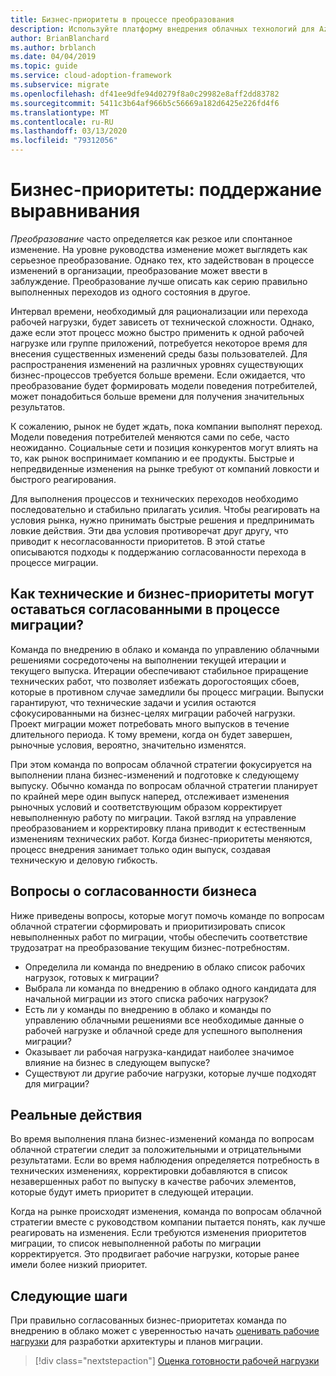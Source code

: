 ```yaml
---
title: Бизнес-приоритеты в процессе преобразования
description: Используйте платформу внедрения облачных технологий для Azure, чтобы научиться обеспечивать согласованность в бизнесе во время долгосрочного преобразования.
author: BrianBlanchard
ms.author: brblanch
ms.date: 04/04/2019
ms.topic: guide
ms.service: cloud-adoption-framework
ms.subservice: migrate
ms.openlocfilehash: df41ee9dfe94d0279f8a0c29982e8aff2dd83782
ms.sourcegitcommit: 5411c3b64af966b5c56669a182d6425e226fd4f6
ms.translationtype: MT
ms.contentlocale: ru-RU
ms.lasthandoff: 03/13/2020
ms.locfileid: "79312056"
---
```

# <a name="business-priorities-maintaining-alignment"></a>Бизнес-приоритеты: поддержание выравнивания

*Преобразование* часто определяется как резкое или спонтанное изменение. На уровне руководства изменение может выглядеть как серьезное преобразование. Однако тех, кто задействован в процессе изменений в организации, преобразование может ввести в заблуждение. Преобразование лучше описать как серию правильно выполненных переходов из одного состояния в другое.

Интервал времени, необходимый для рационализации или перехода рабочей нагрузки, будет зависеть от технической сложности. Однако, даже если этот процесс можно быстро применить к одной рабочей нагрузке или группе приложений, потребуется некоторое время для внесения существенных изменений среды базы пользователей. Для распространения изменений на различных уровнях существующих бизнес-процессов требуется больше времени. Если ожидается, что преобразование будет формировать модели поведения потребителей, может понадобиться больше времени для получения значительных результатов.

К сожалению, рынок не будет ждать, пока компании выполнят переход. Модели поведения потребителей меняются сами по себе, часто неожиданно. Социальные сети и позиция конкурентов могут влиять на то, как рынок воспринимает компанию и ее продукты. Быстрые и непредвиденные изменения на рынке требуют от компаний ловкости и быстрого реагирования.

Для выполнения процессов и технических переходов необходимо последовательно и стабильно прилагать усилия. Чтобы реагировать на условия рынка, нужно принимать быстрые решения и предпринимать ловкие действия. Эти два условия противоречат друг другу, что приводит к несогласованности приоритетов. В этой статье описываются подходы к поддержанию согласованности перехода в процессе миграции.

<!-- markdownlint-disable MD026 -->

## <a name="how-can-business-and-technical-priorities-stay-aligned-during-a-migration"></a>Как технические и бизнес-приоритеты могут оставаться согласованными в процессе миграции?

Команда по внедрению в облако и команда по управлению облачными решениями сосредоточены на выполнении текущей итерации и текущего выпуска. Итерации обеспечивают стабильное приращение технических работ, что позволяет избежать дорогостоящих сбоев, которые в противном случае замедлили бы процесс миграции. Выпуски гарантируют, что технические задачи и усилия остаются сфокусированными на бизнес-целях миграции рабочей нагрузки. Проект миграции может потребовать много выпусков в течение длительного периода. К тому времени, когда он будет завершен, рыночные условия, вероятно, значительно изменятся.

При этом команда по вопросам облачной стратегии фокусируется на выполнении плана бизнес-изменений и подготовке к следующему выпуску. Обычно команда по вопросам облачной стратегии планирует по крайней мере один выпуск наперед, отслеживает изменения рыночных условий и соответствующим образом корректирует невыполненную работу по миграции. Такой взгляд на управление преобразованием и корректировку плана приводит к естественным изменениям технических работ. Когда бизнес-приоритеты меняются, процесс внедрения занимает только один выпуск, создавая техническую и деловую гибкость.

## <a name="business-alignment-questions"></a>Вопросы о согласованности бизнеса

Ниже приведены вопросы, которые могут помочь команде по вопросам облачной стратегии сформировать и приоритизировать список невыполненных работ по миграции, чтобы обеспечить соответствие трудозатрат на преобразование текущим бизнес-потребностям.

- Определила ли команда по внедрению в облако список рабочих нагрузок, готовых к миграции?
- Выбрала ли команда по внедрению в облако одного кандидата для начальной миграции из этого списка рабочих нагрузок?
- Есть ли у команды по внедрению в облако и команды по управлению облачными решениями все необходимые данные о рабочей нагрузке и облачной среде для успешного выполнения миграции?
- Оказывает ли рабочая нагрузка-кандидат наиболее значимое влияние на бизнес в следующем выпуске?
- Существуют ли другие рабочие нагрузки, которые лучше подходят для миграции?

## <a name="tangible-actions"></a>Реальные действия

Во время выполнения плана бизнес-изменений команда по вопросам облачной стратегии следит за положительными и отрицательными результатами. Если во время наблюдения определяется потребность в технических изменениях, корректировки добавляются в список незавершенных работ по выпуску в качестве рабочих элементов, которые будут иметь приоритет в следующей итерации.

Когда на рынке происходят изменения, команда по вопросам облачной стратегии вместе с руководством компании пытается понять, как лучше реагировать на изменения. Если требуются изменения приоритетов миграции, то список невыполненной работы по миграции корректируется. Это продвигает рабочие нагрузки, которые ранее имели более низкий приоритет.

## <a name="next-steps"></a>Следующие шаги

При правильно согласованных бизнес-приоритетах команда по внедрению в облако может с уверенностью начать [оценивать рабочие нагрузки](./evaluate.md) для разработки архитектуры и планов миграции.

> [!div class="nextstepaction"]
> [Оценка готовности рабочей нагрузки](./evaluate.md)
